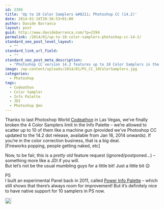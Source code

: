 ```yaml
---
id: 2394
title: 'Up to 10 Color Samplers &#8211; Photoshop CC (14.2)'
date: 2014-01-16T20:36:53+01:00
author: Davide Barranca
layout: post
guid: http://www.davidebarranca.com/?p=2394
permalink: /2014/01/up-to-10-color-samplers-photoshop-cc-14-2/
standard_seo_post_level_layout:
  - ""
standard_link_url_field:
  - ""
standard_seo_post_meta_description:
  - "Photoshop CC version 14.2 features up to 10 Color Samplers in the Info Palette (previous limit: 4), big deal if you're into Color Correction"
image: /wp-content/uploads/2014/01/PS_CC_10ColorSamplers.jpg
categories:
  - Photoshop
tags:
  - Codeathon
  - Color Sampler
  - Info Palette
  - JDI
  - Photoshop @en
---
```

<div class="pf-content">
  <p>
    Thanks to last Photoshop World <a title="Photoshop Codeathon)" href="http://blogs.adobe.com/photoshopdotcom/2013/10/engineers-live-code-customer-requested-features-at-photoshop-world.html" target="_blank">Codeathon</a> in Las Vegas, we&#8217;ve finally broken the 4 Color Samplers limit in the Info Palette &#8211; we&#8217;re allowed to scatter up to 10 of them like a machine gun (provided we&#8217;ve Photoshop CC updated to the 14.2 dot release, available from Jan 16, 2014 onwards). If you&#8217;re in the color correction business, that is a big deal.<br /> [Fireworks popping, people getting naked, etc]
  </p>
  
  <p>
    Now, to be fair, this is a <em>pretty old</em> feature request (ignored/postponed&#8230;) &#8211; something more like a JDI if you will.<br /> But let&#8217;s not be the usual mumbling guys for a little bit! Just a little bit 😉
  </p>
  
  <p>
    PS<br /> I built an experimental Panel back in 2011, called <a title="Power Info Palette" href="http://blog.rbg.bigano.com/2011/05/22/work-in-progress-power-info-palette/" target="_blank">Power Info Palette</a> &#8211; which still shows that there&#8217;s always room for improvement! But it&#8217;s definitely nice to have native support for 10 samplers in PS now.
  </p>
</div>

<!-- Share-Widget Button BEGIN --><a href="javascript:void(0);" myshare\_id="mys\_shareit" myshare\_url="http://localhost:8888/2014/01/up-to-10-color-samplers-photoshop-cc-14-2/" myshare\_title="Up to 10 Color Samplers &#8211; Photoshop CC (14.2)" rel="nofollow" onclick=" return false;" style="text-decoration:none; color:#000000; font-size:11px; line-height:20px;"> 

<img src="http://localhost:8888/wp-content/plugins/share-widget/img/share-button-white-small.png" height="20" alt="Share" style="border:0" /> </a> <!-- Share-Widget Button END -->